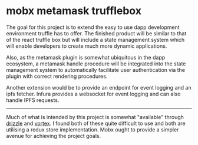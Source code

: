 # mobx metamask trufflebox

The goal for this project is to extend the easy to use dapp development environment truffle has to offer. The finished product will be similar to that of the react truffle box but will include a state management system which will enable developers to create much more dynamic applications. 

Also, as the metamask plugin is somewhat ubiquitous in the dapp ecosystem, a metamask handle procedure will be integrated into the state management system to automatically facilitate user authentication via the plugin with correct rendering procedures.

Another extension would be to provide an endpoint for event logging and an ipfs fetcher. Infura provides a websocket for event logging and can also handle IPFS requests.

---

Much of what is intended by this project is somewhat "available" through [drizzle](https://truffleframework.com/boxes/drizzle) and [vortex](https://github.com/Horyus/vortex). I found both of these quite difficult to use and both are utilising a redux store implementation. Mobx ought to provide a simpler avenue for achieving the project goals.
